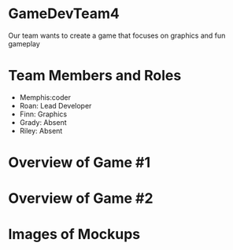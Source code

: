 # GameDevTeam4
Our team wants to create a game that focuses on graphics and fun gameplay

# Team Members and Roles
* Memphis:coder
* Roan: Lead Developer
* Finn: Graphics
* Grady: Absent
* Riley: Absent

# Overview of Game #1

# Overview of Game #2

# Images of Mockups
